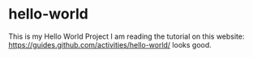 # hello-world
This is my Hello World Project
I am reading the tutorial on this website: https://guides.github.com/activities/hello-world/
looks good.
